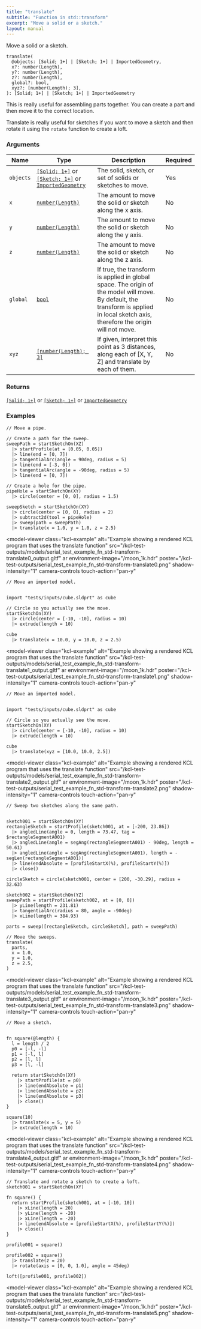 ```yaml
---
title: "translate"
subtitle: "Function in std::transform"
excerpt: "Move a solid or a sketch."
layout: manual
---
```


Move a solid or a sketch.

```kcl
translate(
  @objects: [Solid; 1+] | [Sketch; 1+] | ImportedGeometry,
  x?: number(Length),
  y?: number(Length),
  z?: number(Length),
  global?: bool,
  xyz?: [number(Length); 3],
): [Solid; 1+] | [Sketch; 1+] | ImportedGeometry
```

This is really useful for assembling parts together. You can create a part
and then move it to the correct location.

Translate is really useful for sketches if you want to move a sketch
and then rotate it using the `rotate` function to create a loft.

### Arguments

| Name | Type | Description | Required |
|----------|------|-------------|----------|
| `objects` | [`[Solid; 1+]`](/docs/kcl-std/types/std-types-Solid) or [`[Sketch; 1+]`](/docs/kcl-std/types/std-types-Sketch) or [`ImportedGeometry`](/docs/kcl-std/types/std-types-ImportedGeometry) | The solid, sketch, or set of solids or sketches to move. | Yes |
| `x` | [`number(Length)`](/docs/kcl-std/types/std-types-number) | The amount to move the solid or sketch along the x axis. | No |
| `y` | [`number(Length)`](/docs/kcl-std/types/std-types-number) | The amount to move the solid or sketch along the y axis. | No |
| `z` | [`number(Length)`](/docs/kcl-std/types/std-types-number) | The amount to move the solid or sketch along the z axis. | No |
| `global` | [`bool`](/docs/kcl-std/types/std-types-bool) | If true, the transform is applied in global space. The origin of the model will move. By default, the transform is applied in local sketch axis, therefore the origin will not move. | No |
| `xyz` | [`[number(Length); 3]`](/docs/kcl-std/types/std-types-number) | If given, interpret this point as 3 distances, along each of [X, Y, Z] and translate by each of them. | No |

### Returns

[`[Solid; 1+]`](/docs/kcl-std/types/std-types-Solid) or [`[Sketch; 1+]`](/docs/kcl-std/types/std-types-Sketch) or [`ImportedGeometry`](/docs/kcl-std/types/std-types-ImportedGeometry)


### Examples

```kcl
// Move a pipe.

// Create a path for the sweep.
sweepPath = startSketchOn(XZ)
  |> startProfile(at = [0.05, 0.05])
  |> line(end = [0, 7])
  |> tangentialArc(angle = 90deg, radius = 5)
  |> line(end = [-3, 0])
  |> tangentialArc(angle = -90deg, radius = 5)
  |> line(end = [0, 7])

// Create a hole for the pipe.
pipeHole = startSketchOn(XY)
  |> circle(center = [0, 0], radius = 1.5)

sweepSketch = startSketchOn(XY)
  |> circle(center = [0, 0], radius = 2)
  |> subtract2d(tool = pipeHole)
  |> sweep(path = sweepPath)
  |> translate(x = 1.0, y = 1.0, z = 2.5)

```


<model-viewer
  class="kcl-example"
  alt="Example showing a rendered KCL program that uses the translate function"
  src="/kcl-test-outputs/models/serial_test_example_fn_std-transform-translate0_output.gltf"
  ar
  environment-image="/moon_1k.hdr"
  poster="/kcl-test-outputs/serial_test_example_fn_std-transform-translate0.png"
  shadow-intensity="1"
  camera-controls
  touch-action="pan-y"
>
</model-viewer>

```kcl
// Move an imported model.


import "tests/inputs/cube.sldprt" as cube

// Circle so you actually see the move.
startSketchOn(XY)
  |> circle(center = [-10, -10], radius = 10)
  |> extrude(length = 10)

cube
  |> translate(x = 10.0, y = 10.0, z = 2.5)

```


<model-viewer
  class="kcl-example"
  alt="Example showing a rendered KCL program that uses the translate function"
  src="/kcl-test-outputs/models/serial_test_example_fn_std-transform-translate1_output.gltf"
  ar
  environment-image="/moon_1k.hdr"
  poster="/kcl-test-outputs/serial_test_example_fn_std-transform-translate1.png"
  shadow-intensity="1"
  camera-controls
  touch-action="pan-y"
>
</model-viewer>

```kcl
// Move an imported model.


import "tests/inputs/cube.sldprt" as cube

// Circle so you actually see the move.
startSketchOn(XY)
  |> circle(center = [-10, -10], radius = 10)
  |> extrude(length = 10)

cube
  |> translate(xyz = [10.0, 10.0, 2.5])

```


<model-viewer
  class="kcl-example"
  alt="Example showing a rendered KCL program that uses the translate function"
  src="/kcl-test-outputs/models/serial_test_example_fn_std-transform-translate2_output.gltf"
  ar
  environment-image="/moon_1k.hdr"
  poster="/kcl-test-outputs/serial_test_example_fn_std-transform-translate2.png"
  shadow-intensity="1"
  camera-controls
  touch-action="pan-y"
>
</model-viewer>

```kcl
// Sweep two sketches along the same path.


sketch001 = startSketchOn(XY)
rectangleSketch = startProfile(sketch001, at = [-200, 23.86])
  |> angledLine(angle = 0, length = 73.47, tag = $rectangleSegmentA001)
  |> angledLine(angle = segAng(rectangleSegmentA001) - 90deg, length = 50.61)
  |> angledLine(angle = segAng(rectangleSegmentA001), length = -segLen(rectangleSegmentA001))
  |> line(endAbsolute = [profileStartX(%), profileStartY(%)])
  |> close()

circleSketch = circle(sketch001, center = [200, -30.29], radius = 32.63)

sketch002 = startSketchOn(YZ)
sweepPath = startProfile(sketch002, at = [0, 0])
  |> yLine(length = 231.81)
  |> tangentialArc(radius = 80, angle = -90deg)
  |> xLine(length = 384.93)

parts = sweep([rectangleSketch, circleSketch], path = sweepPath)

// Move the sweeps.
translate(
  parts,
  x = 1.0,
  y = 1.0,
  z = 2.5,
)

```


<model-viewer
  class="kcl-example"
  alt="Example showing a rendered KCL program that uses the translate function"
  src="/kcl-test-outputs/models/serial_test_example_fn_std-transform-translate3_output.gltf"
  ar
  environment-image="/moon_1k.hdr"
  poster="/kcl-test-outputs/serial_test_example_fn_std-transform-translate3.png"
  shadow-intensity="1"
  camera-controls
  touch-action="pan-y"
>
</model-viewer>

```kcl
// Move a sketch.


fn square(@length) {
  l = length / 2
  p0 = [-l, -l]
  p1 = [-l, l]
  p2 = [l, l]
  p3 = [l, -l]

  return startSketchOn(XY)
    |> startProfile(at = p0)
    |> line(endAbsolute = p1)
    |> line(endAbsolute = p2)
    |> line(endAbsolute = p3)
    |> close()
}

square(10)
  |> translate(x = 5, y = 5)
  |> extrude(length = 10)

```


<model-viewer
  class="kcl-example"
  alt="Example showing a rendered KCL program that uses the translate function"
  src="/kcl-test-outputs/models/serial_test_example_fn_std-transform-translate4_output.gltf"
  ar
  environment-image="/moon_1k.hdr"
  poster="/kcl-test-outputs/serial_test_example_fn_std-transform-translate4.png"
  shadow-intensity="1"
  camera-controls
  touch-action="pan-y"
>
</model-viewer>

```kcl
// Translate and rotate a sketch to create a loft.
sketch001 = startSketchOn(XY)

fn square() {
  return startProfile(sketch001, at = [-10, 10])
    |> xLine(length = 20)
    |> yLine(length = -20)
    |> xLine(length = -20)
    |> line(endAbsolute = [profileStartX(%), profileStartY(%)])
    |> close()
}

profile001 = square()

profile002 = square()
  |> translate(z = 20)
  |> rotate(axis = [0, 0, 1.0], angle = 45deg)

loft([profile001, profile002])

```


<model-viewer
  class="kcl-example"
  alt="Example showing a rendered KCL program that uses the translate function"
  src="/kcl-test-outputs/models/serial_test_example_fn_std-transform-translate5_output.gltf"
  ar
  environment-image="/moon_1k.hdr"
  poster="/kcl-test-outputs/serial_test_example_fn_std-transform-translate5.png"
  shadow-intensity="1"
  camera-controls
  touch-action="pan-y"
>
</model-viewer>


